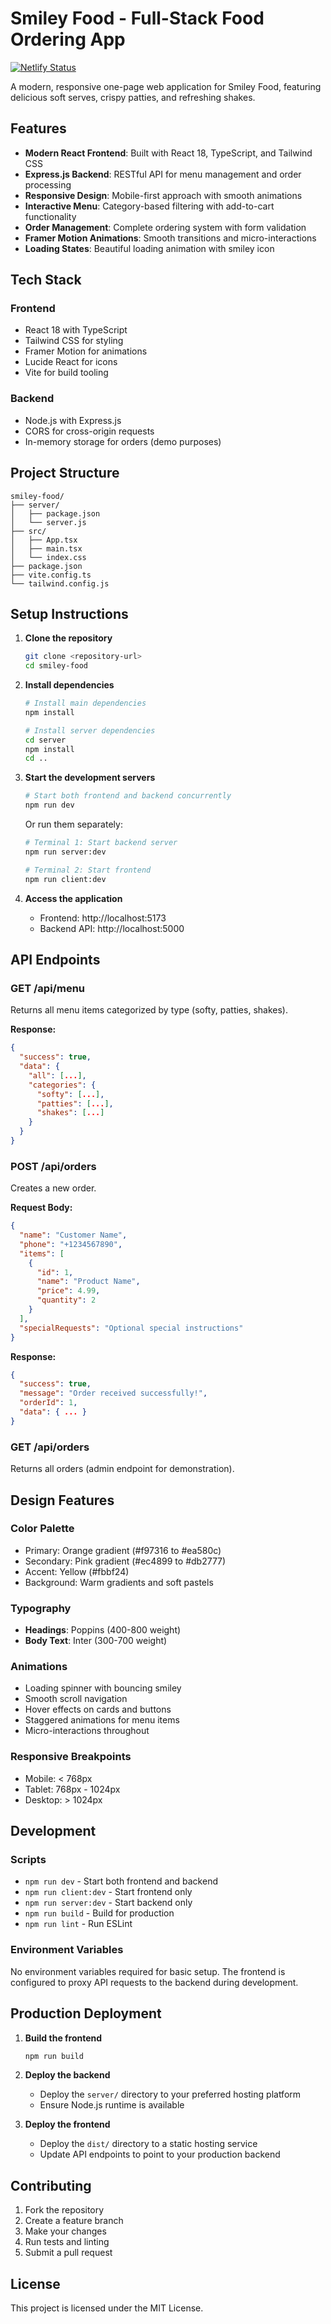 # Smiley Food - Full-Stack Food Ordering App
[![Netlify Status](https://api.netlify.com/api/v1/badges/f718aa0c-9340-4e67-996c-83d35a318bd8/deploy-status)](https://app.netlify.com/projects/smileyfood/deploys)

A modern, responsive one-page web application for Smiley Food, featuring delicious soft serves, crispy patties, and refreshing shakes.

## Features

- **Modern React Frontend**: Built with React 18, TypeScript, and Tailwind CSS
- **Express.js Backend**: RESTful API for menu management and order processing
- **Responsive Design**: Mobile-first approach with smooth animations
- **Interactive Menu**: Category-based filtering with add-to-cart functionality
- **Order Management**: Complete ordering system with form validation
- **Framer Motion Animations**: Smooth transitions and micro-interactions
- **Loading States**: Beautiful loading animation with smiley icon

## Tech Stack

### Frontend
- React 18 with TypeScript
- Tailwind CSS for styling
- Framer Motion for animations
- Lucide React for icons
- Vite for build tooling

### Backend
- Node.js with Express.js
- CORS for cross-origin requests
- In-memory storage for orders (demo purposes)

## Project Structure

```
smiley-food/
├── server/
│   ├── package.json
│   └── server.js
├── src/
│   ├── App.tsx
│   ├── main.tsx
│   └── index.css
├── package.json
├── vite.config.ts
└── tailwind.config.js
```

## Setup Instructions

1. **Clone the repository**
   ```bash
   git clone <repository-url>
   cd smiley-food
   ```

2. **Install dependencies**
   ```bash
   # Install main dependencies
   npm install
   
   # Install server dependencies
   cd server
   npm install
   cd ..
   ```

3. **Start the development servers**
   ```bash
   # Start both frontend and backend concurrently
   npm run dev
   ```

   Or run them separately:
   ```bash
   # Terminal 1: Start backend server
   npm run server:dev
   
   # Terminal 2: Start frontend
   npm run client:dev
   ```

4. **Access the application**
   - Frontend: http://localhost:5173
   - Backend API: http://localhost:5000

## API Endpoints

### GET /api/menu
Returns all menu items categorized by type (softy, patties, shakes).

**Response:**
```json
{
  "success": true,
  "data": {
    "all": [...],
    "categories": {
      "softy": [...],
      "patties": [...],
      "shakes": [...]
    }
  }
}
```

### POST /api/orders
Creates a new order.

**Request Body:**
```json
{
  "name": "Customer Name",
  "phone": "+1234567890",
  "items": [
    {
      "id": 1,
      "name": "Product Name",
      "price": 4.99,
      "quantity": 2
    }
  ],
  "specialRequests": "Optional special instructions"
}
```

**Response:**
```json
{
  "success": true,
  "message": "Order received successfully!",
  "orderId": 1,
  "data": { ... }
}
```

### GET /api/orders
Returns all orders (admin endpoint for demonstration).

## Design Features

### Color Palette
- Primary: Orange gradient (#f97316 to #ea580c)
- Secondary: Pink gradient (#ec4899 to #db2777)
- Accent: Yellow (#fbbf24)
- Background: Warm gradients and soft pastels

### Typography
- **Headings**: Poppins (400-800 weight)
- **Body Text**: Inter (300-700 weight)

### Animations
- Loading spinner with bouncing smiley
- Smooth scroll navigation
- Hover effects on cards and buttons
- Staggered animations for menu items
- Micro-interactions throughout

### Responsive Breakpoints
- Mobile: < 768px
- Tablet: 768px - 1024px
- Desktop: > 1024px

## Development

### Scripts
- `npm run dev` - Start both frontend and backend
- `npm run client:dev` - Start frontend only
- `npm run server:dev` - Start backend only
- `npm run build` - Build for production
- `npm run lint` - Run ESLint

### Environment Variables
No environment variables required for basic setup. The frontend is configured to proxy API requests to the backend during development.

## Production Deployment

1. **Build the frontend**
   ```bash
   npm run build
   ```

2. **Deploy the backend**
   - Deploy the `server/` directory to your preferred hosting platform
   - Ensure Node.js runtime is available

3. **Deploy the frontend**
   - Deploy the `dist/` directory to a static hosting service
   - Update API endpoints to point to your production backend

## Contributing

1. Fork the repository
2. Create a feature branch
3. Make your changes
4. Run tests and linting
5. Submit a pull request

## License

This project is licensed under the MIT License.
